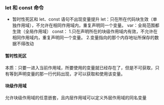 ### let 和 const 命令

-   暂时性死区和 let、const 语句不出现变量提升
    let：只在所在代码块生效（单独作用域），不允许在相同作用域内，重复声明同一个变量。
    var：全局范围都生效（全局作用域）
    const： 1.只在声明所在的块级作用域内有效，不允许在相同作用域内，重复声明同一个变量。 2.变量指向的那个内存地址所保存的数据不得改动

#### 暂时性死区

本质：只要一进入当前作用域，所要使用的变量就已经存在了，但是不可获取，只有等到声明变量的那一行代码出现，才可以获取和使用该变量。

#### 块级作用域

允许块级作用域的任意嵌套，且内层作用域可以定义外层作用域的同名变量

